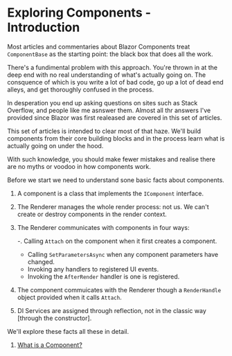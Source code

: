 # Exploring Components - Introduction

Most articles and commentaries about Blazor Components treat `ComponentBase` as the starting point: the black box that does all the work.  

There's a fundimental problem with this approach.  You're thrown in at the deep end with no real understanding of what's actually going on.  The consquence of which is you write a lot of bad code, go up a lot of dead end alleys, and get thoroughly confused in the process.

In desperation you end up asking questions on sites such as Stack Overflow, and people like me asnswer them.  Almost all thr answers I've provided since Blazor was first realeased are covered in this set of articles.

This set of articles is intended to clear most of that haze. We'll build components from their core building blocks and in the process learn what is actually going on under the hood.  

With such knowledge, you should make fewer mistakes and realise there are no myths or voodoo in how components work.

Before we start we need to understand sone basic facts about components.

1. A component is a class that implements the `IComponent` interface.

2. The Renderer manages the whole render process: not us.  We can't create or destroy components in the render context.

3. The Renderer communicates with components in four ways:

   -. Calling `Attach` on the component when it first creates a component.
   - Calling `SetParametersAsync` when any component parameters have changed.
   - Invoking any handlers to registered UI events.
   - Invoking the `AfterRender` handler is one is registered.

4. The component commuicates with the Renderer though a `RenderHandle` object provided when it calls `Attach`.

5. DI Services are assigned through reflection, not in the classic way [through the constructor].


We'll explore these facts all these in detail.

1. [What is a Component?](./Tutorial1.md)
